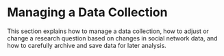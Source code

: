 # **Managing a Data Collection**

This section explains how to manage a data collection, how to adjust or change a research question based on changes in social network data, and how to carefully archive and save data for later analysis. 
